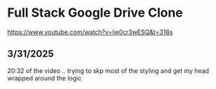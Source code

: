 # Full Stack Google Drive Clone
https://www.youtube.com/watch?v=lie0cr3wESQ&t=318s


## 3/31/2025
20:32 of the video .. trying to skp most of the styling and get my head wrapped around the logic